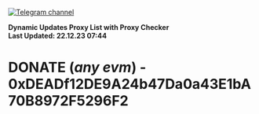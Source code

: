 [![Telegram channel](https://img.shields.io/endpoint?url=https://runkit.io/damiankrawczyk/telegram-badge/branches/master?url=https://t.me/n4z4v0d)](https://t.me/n4z4v0d) 

**Dynamic Updates Proxy List with Proxy Checker**  
**Last Updated: 22.12.23 07:44**

# DONATE (_any evm_) - 0xDEADf12DE9A24b47Da0a43E1bA70B8972F5296F2
